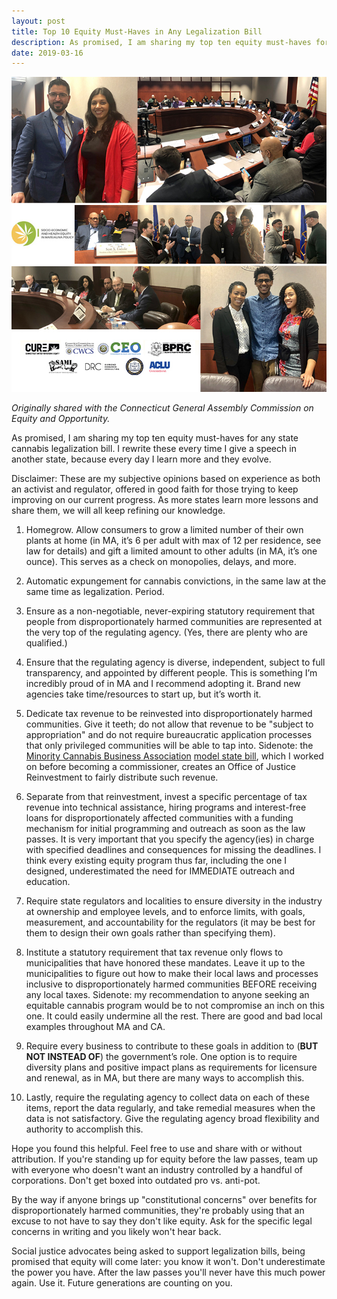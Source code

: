 ```yaml
---
layout: post
title: Top 10 Equity Must-Haves in Any Legalization Bill
description: As promised, I am sharing my top ten equity must-haves for any state cannabis legalization bill. I rewrite these every time I give a speech in another state, because every day I learn more and they evolve.
date: 2019-03-16
---
```


![Image from the CT General Assembly Commission on Equity and Opportunity](/img/event-picture-2019.jpg)

_Originally shared with the Connecticut General Assembly Commission on Equity and Opportunity._

As promised, I am sharing my top ten equity must-haves for any state cannabis legalization bill. I rewrite these every time I give a speech in another state, because every day I learn more and they evolve.

Disclaimer: These are my subjective opinions based on experience as both an activist and regulator, offered in good faith for those trying to keep improving on our current progress. As more states learn more lessons and share them, we will all keep refining our knowledge.

1. Homegrow. Allow consumers to grow a limited number of their own plants at home (in MA, it’s 6 per adult with max of 12 per residence, see law for details) and gift a limited amount to other adults (in MA, it’s one ounce). This serves as a check on monopolies, delays, and more.

2. Automatic expungement for cannabis convictions, in the same law at the same time as legalization. Period.

3. Ensure as a non-negotiable, never-expiring statutory requirement that people from disproportionately harmed communities are represented at the very top of the regulating agency. (Yes, there are plenty who are qualified.)
4. Ensure that the regulating agency is diverse, independent, subject to full transparency, and appointed by different people. This is something I’m incredibly proud of in MA and I recommend adopting it. Brand new agencies take time/resources to start up, but it’s worth it.

5. Dedicate tax revenue to be reinvested into disproportionately harmed communities. Give it teeth; do not allow that revenue to be "subject to appropriation" and do not require bureaucratic application processes that only privileged communities will be able to tap into. Sidenote: the [Minority Cannabis Business Association](https://minoritycannabis.org/) [model state bill](https://minoritycannabis.org/wp-content/uploads/2018/02/MCBA-ModelLegislation_2017.pdf), which I worked on before becoming a commissioner, creates an Office of Justice Reinvestment to fairly distribute such revenue.

6. Separate from that reinvestment, invest a specific percentage of tax revenue into technical assistance, hiring programs and interest-free loans for disproportionately affected communities with a funding mechanism for initial programming and outreach as soon as the law passes. It is very important that you specify the agency(ies) in charge with specified deadlines and consequences for missing the deadlines. I think every existing equity program thus far, including the one I designed, underestimated the need for IMMEDIATE outreach and education.

7. Require state regulators and localities to ensure diversity in the industry at ownership and employee levels, and to enforce limits, with goals, measurement, and accountability for the regulators (it may be best for them to design their own goals rather than specifying them).

8. Institute a statutory requirement that tax revenue only flows to municipalities that have honored these mandates. Leave it up to the municipalities to figure out how to make their local laws and processes inclusive to disproportionately harmed communities BEFORE receiving any local taxes. Sidenote: my recommendation to anyone seeking an equitable cannabis program would be to not compromise an inch on this one. It could easily undermine all the rest. There are good and bad local examples throughout MA and CA.

9. Require every business to contribute to these goals in addition to (**BUT NOT INSTEAD OF**) the government’s role. One option is to require diversity plans and positive impact plans as requirements for licensure and renewal, as in MA, but there are many ways to accomplish this.

10. Lastly, require the regulating agency to collect data on each of these items, report the data regularly, and take remedial measures when the data is not satisfactory. Give the regulating agency broad flexibility and authority to accomplish this.

Hope you found this helpful. Feel free to use and share with or without attribution. If you're standing up for equity before the law passes, team up with everyone who doesn't want an industry controlled by a handful of corporations. Don't get boxed into outdated pro vs. anti-pot.

By the way if anyone brings up "constitutional concerns" over benefits for disproportionately harmed communities, they're probably using that an excuse to not have to say they don't like equity. Ask for the specific legal concerns in writing and you likely won't hear back.

Social justice advocates being asked to support legalization bills, being promised that equity will come later: you know it won't. Don't underestimate the power you have. After the law passes you'll never have this much power again. Use it. Future generations are counting on you.
